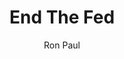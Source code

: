 ---
layout: books
title: End The Fed
subtitle: 
essential: 
categories: ['banking']
author: ['Ron Paul']
excerpt: .
external_url: 
---